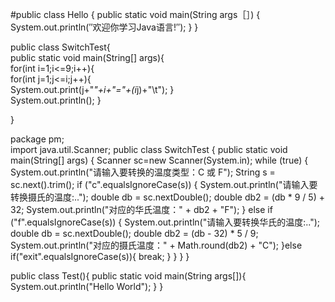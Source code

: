 #public class Hello {
public static void main(String args［］) {
System.out.println(″欢迎你学习Java语言!″);
}
}


public class SwitchTest{  
public static void main(String[] args){            
for(int i=1;i<=9;i++){     
for(int j=1;j<=i;j++){     
System.out.print(j+"*"+i+"="+(i*j)+"\t");    }     
System.out.println();        }

}




package pm;  
import java.util.Scanner; 
public class SwitchTest {
    public static void main(String[] args) {
       Scanner sc=new Scanner(System.in);
   while (true) {
    System.out.println("请输入要转换的温度类型：C 或 F");
    String s = sc.next().trim();
    if ("c".equalsIgnoreCase(s)) {
          System.out.println("请输入要转换摄氏的温度:..");
     double db = sc.nextDouble(); 
    double db2 = (db * 9 / 5) + 32;
     System.out.println("对应的华氏温度：" + db2 + "F");
    } else if ("f".equalsIgnoreCase(s)) {
          System.out.println("请输入要转换华氏的温度:..");
     double db = sc.nextDouble();
     double db2 = (db - 32) * 5 / 9;
     System.out.println("对应的摄氏温度：" + Math.round(db2) + "C");
    }else if("exit".equalsIgnoreCase(s)){
     break;
    }
   }
  }
  }





public class Test(){
    public static void main(String args[]){    
        System.out.println("Hello World");
    }
}

